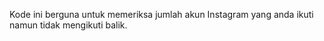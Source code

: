 Kode ini berguna untuk memeriksa jumlah akun Instagram yang anda ikuti namun tidak mengikuti balik. 

